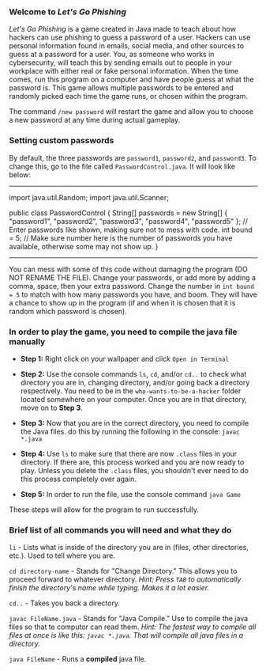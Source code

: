 ### Welcome to *Let's Go Phishing*
*Let's Go Phishing* is a game created in Java made to teach about how hackers can use phishing to guess a password of a user. Hackers can use personal information found in emails, social media, and other sources to guess at a password for a user. You, as someone who works in cybersecurity, will teach this by sending emails out to people in your workplace with either real or fake personal information. When the time comes, run this program on a computer and have people guess at what the password is. This game allows multiple passwords to be entered and randomly picked each time the game runs, or chosen within the program.

The command `/new password` will restart the game and allow you to choose a new password at any time during actual gameplay.

### Setting custom passwords
By default, the three passwords are `password1`, `password2`, and `password3`. To change this, go to the file called `PasswordControl.java`. It will look like below:

____________________________________________________________________________________________________________________________________________________________________
import java.util.Random;
import java.util.Scanner;

public class PasswordControl {
    String[] passwords = new String[] { "password1", "password2", "password3", "password4", "password5" }; // Enter passwords like shown, making sure not to mess with code.
    int bound = 5; // Make sure number here is the number of passwords you have available, otherwise some may not show up.
}
____________________________________________________________________________________________________________________________________________________________________

You can mess with some of this code without damaging the program (DO NOT RENAME THE FILE). Change your passwords, or add more by adding a comma, space, then your extra password. Change the number in `int bound = 5` to match with how many passwords you have, and boom. They will have a chance to show up in the program (if and when it is chosen that it is random which password is chosen).

### In order to play the game, you need to compile the java file manually
- **Step 1:** Right click on your wallpaper and click `Open in Terminal`

- **Step 2:** Use the console commands `ls`, `cd`, and/or `cd..` to check what directory you are in, changing directory, and/or going back a directory respectively. You need to be in the `who-wants-to-be-a-hacker` folder located somewhere on your computer. Once you are in that directory, move on to **Step 3**.

- **Step 3:** Now that you are in the correct directory, you need to compile the Java files. do this by running the following in the console: `javac *.java`

- **Step 4:** Use `ls` to make sure that there are now `.class` files in your directory. If there are, this process worked and you are now ready to play. Unless you delete the `.class` files, you shouldn't ever need to do this process completely over again.

- **Step 5:** In order to run the file, use the console command `java Game`

These steps will allow for the program to run successfully.

### Brief list of all commands you will need and what they do

`li` - Lists what is inside of the directory you are in (files, other directories, etc.). Used to tell where you are.

`cd directory-name` - Stands for "Change Directory." This allows you to proceed forward to whatever directory. *Hint: Press `TAB` to automatically finish the directory's name while typing. Makes it a lot easier.*

`cd..` - Takes you back a directory.

`javac FileName.java` - Stands for "Java Compile." Use to compile the java files so that te computor can read them. *Hint: The fastest way to compile all files at once is like this: `javac *.java`. That will compile all java files in a directory.*

`java FileName` - Runs a **compiled** java file.